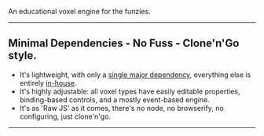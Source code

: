 An educational voxel engine for the funzies.

---

## Minimal Dependencies - No Fuss - Clone'n'Go style.
- It's lightweight, with only a [single major dependency](https://threejs.org/), everything else is entirely [in-house](/src).
- It's highly adjustable: all voxel types have easily editable properties, binding-based controls, and a mostly event-based engine.
- It's as 'Raw JS' as it comes, there's no node, no browserify, no configuring, just clone'n'go.

---
